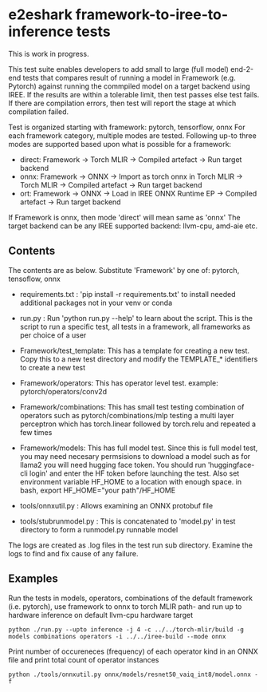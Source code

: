  # e2eshark framework-to-iree-to-inference tests

 This is work in progress.

 This test suite enables developers to add small to large (full model)
 end-2-end tests that compares result of running a model in Framework (e.g. Pytorch) 
 against running the commpiled model on a target backend using IREE. If the results 
 are within a tolerable limit, then test passes else test fails. If there are 
 compilation errors, then test will report the stage at which compilation failed.
 
 Test is organized starting with framework: pytorch, tensorflow, onnx
 For each framework category, multiple modes are tested. Following up-to three modes
 are supported based upon what is possible for a framework:

 - direct: Framework -> Torch MLIR -> Compiled artefact -> Run target backend
 - onnx: Framework -> ONNX -> Import as torch onnx in Torch MLIR -> Torch MLIR -> Compiled artefact -> Run target backend
 - ort: Framework -> ONNX -> Load in IREE ONNX Runtime EP -> Compiled artefact -> Run target backend

 If Framework is onnx, then mode 'direct' will mean same as 'onnx'
 The target backend can be any IREE supported backend: llvm-cpu, amd-aie etc.

## Contents
 The contents are as below. Substitute 'Framework' by one of: pytorch, tensoflow, onnx
 - requirements.txt : 'pip install -r requirements.txt' to install needed additional packages not in your venv or conda
 - run.py : Run 'python run.py --help' to learn about the script. This is the script to run a specific
            test, all tests in a framework, all frameworks as per choice of a user
 - Framework/test_template: This has a template for creating a new test. Copy this to a new test directory
          and modify the TEMPLATE_* identifiers to create a new test
 - Framework/operators: This has operator level test. example: pytorch/operators/conv2d
 - Framework/combinations: This has small test testing combination of operators such as 
            pytorch/combinations/mlp testing a multi layer perceptron which has torch.linear 
            followed by torch.relu and repeated a few times
 - Framework/models: This has full model test. Since this is full model test, you may need necesary 
            permsisions to download a model such as for llama2 you will need hugging face token. You
            should run 'huggingface-cli login' and enter the HF token before launching the test.
            Also set environment variable HF_HOME to a location with enough space. in bash, 
            export HF_HOME="your path"/HF_HOME

 - tools/onnxutil.py : Allows examining an ONNX protobuf file
 - tools/stubrunmodel.py : This is concatenated to 'model.py' in test directory to form a runmodel.py runnable model
 
 The logs are created as .log files in the test run sub directory. Examine the logs to find and fix 
 cause of any failure.

## Examples

Run the tests in models, operators, combinations of the default framework (i.e. pytorch),
use framework to onnx to torch MLIR path- and run up to hardware inference on default llvm-cpu
hardware target
```
python ./run.py --upto inference -j 4 -c ../../torch-mlir/build -g models combinations operators -i ../../iree-build --mode onnx
```

Print number of occureneces (frequency) of each operator kind in an ONNX file and print 
total count of operator instances

 ```
python ./tools/onnxutil.py onnx/models/resnet50_vaiq_int8/model.onnx -f
```

